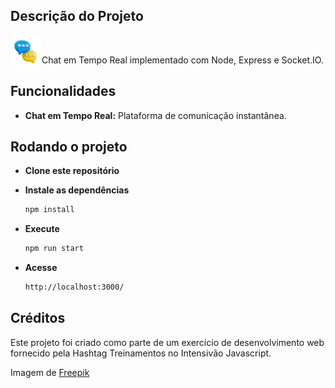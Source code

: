 ## Descrição do Projeto

<img src="./public//assets//chat.png" style=width:50px; align="left"  alt="Balões de fala">
<br>

Chat em Tempo Real implementado com Node, Express e Socket.IO.

## Funcionalidades

- **Chat em Tempo Real:** Plataforma de
  comunicação instantânea.

## Rodando o projeto

- **Clone este repositório**

- **Instale as dependências**

  ```bash
  npm install
  ```

- **Execute**

  ```bash
  npm run start
  ```

- **Acesse**

  ```bash
  http://localhost:3000/
  ```

## Créditos

Este projeto foi criado como parte de um exercício de desenvolvimento web fornecido pela Hashtag Treinamentos no Intensivão Javascript.

Imagem de <a href="https://br.freepik.com/psd-gratuitas/renderizacao-3d-do-icone-da-interface-do-usuario-de-mensagens_70826414.htm#query=cute%203d%20chat&position=28&from_view=search&track=ais&uuid=266f736c-a16d-4135-8acb-71ce18d754ac">Freepik</a>
